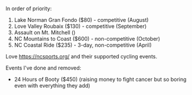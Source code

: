 In order of priority:

1. Lake Norman Gran Fondo ($80) - competitive (August)
2. Love Valley Roubaix ($130) - competitive (September)
3. Assault on Mt. Mitchell ()
4. NC Mountains to Coast ($600) - non-competitive (October)
5. NC Coastal Ride ($235) - 3-day, non-competitive (April)

Love https://ncsports.org/ and their supported cycling events.

Events I've done and removed:

- 24 Hours of Booty ($450) (raising money to fight cancer but so boring even with everything they add)